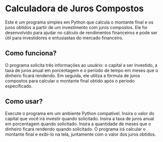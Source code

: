 # Calculadora de Juros Compostos
Este é um programa simples em Python que calcula o montante final e os juros obtidos a partir de um investimento com juros compostos. Ele foi desenvolvido para ajudar no cálculo de rendimentos financeiros e pode ser útil para investidores e entusiastas do mercado financeiro.

## Como funciona?
O programa solicita três informações ao usuário: o capital a ser investido, a taxa de juros anual em porcentagem e o período de tempo em meses que o dinheiro ficará rendendo. Em seguida, ele utiliza a fórmula de juros compostos para calcular o montante final obtido após o período especificado.

## Como usar?
Execute o programa em um ambiente Python compatível.
Insira o valor do capital que você irá investir quando solicitado.
Insira a taxa de juros anual em porcentagem quando solicitado.
Insira a quantidade de meses que o dinheiro ficará rendendo quando solicitado.
O programa irá calcular o montante final e exibi-lo na tela, juntamente com o valor dos juros obtidos.
